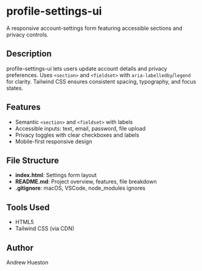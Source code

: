 # profile-settings-ui

A responsive account-settings form featuring accessible sections and privacy controls.

## Description
profile-settings-ui lets users update account details and privacy preferences. Uses `<section>` and `<fieldset>` with `aria-labelledby`/`legend` for clarity. Tailwind CSS ensures consistent spacing, typography, and focus states.

## Features
- Semantic `<section>` and `<fieldset>` with labels  
- Accessible inputs: text, email, password, file upload  
- Privacy toggles with clear checkboxes and labels  
- Mobile-first responsive design  

## File Structure
- **index.html**: Settings form layout  
- **README.md**: Project overview, features, file breakdown  
- **.gitignore**: macOS, VSCode, node_modules ignores  

## Tools Used
- HTML5  
- Tailwind CSS (via CDN)  

## Author
Andrew Hueston
